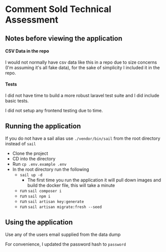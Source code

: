 # Comment Sold Technical Assessment

## Notes before viewing the application

#### CSV Data in the repo

I would not normally have csv data like this in a repo due to size concerns (I'm assuming it's all fake data), for the sake of simplicity I included it in the repo.

#### Tests

I did not have time to build a more robust laravel test suite and I did include basic tests.

I did not setup any frontend testing due to time.

## Running the application

If you do not have a sail alias use `./vendor/bin/sail` from the root directory instead of `sail`

- Clone the project
- CD into the directory
- Run `cp .env.example .env`
- In the root directory run the following
    - `sail up -d`
        - The first time you run the application it will pull down images and build the docker file, this will take a minute
    - run `sail composer i`
    - run `sail npm i`
    - run `sail artisan key:generate`
    - run `sail artisan migrate:fresh --seed`

## Using the application

Use any of the users email supplied from the data dump

For convenience, I updated the password hash to `password`
